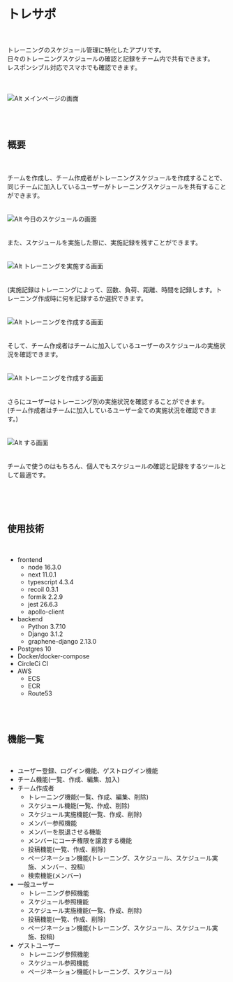 # トレサポ

<br/><br/>
トレーニングのスケジュール管理に特化したアプリです。  
日々のトレーニングスケジュールの確認と記録をチーム内で共有できます。  
レスポンシブル対応でスマホでも確認できます。
<br/><br/><br/><br/>
![Alt メインページの画面](/frontend/public/images/main-page.png)
<br/><br/><br/><br/>

## 概要

<br/><br/>
チームを作成し、チーム作成者がトレーニングスケジュールを作成することで、  
同じチームに加入しているユーザーがトレーニングスケジュールを共有することができます。  
<br/><br/>
![Alt 今日のスケジュールの画面](/frontend/public/images/about-image1.png)  
<br/><br/>
また、スケジュールを実施した際に、実施記録を残すことができます。  
<br/><br/>
![Alt トレーニングを実施する画面](/frontend/public/images/finished-schedule-create-image.png)  
<br/><br/>
(実施記録はトレーニングによって、回数、負荷、距離、時間を記録します。トレーニング作成時に何を記録するか選択できます。  
<br/><br/>
![Alt トレーニングを作成する画面](/frontend/public/images/training-create-image.png)  
<br/><br/>
そして、チーム作成者はチームに加入しているユーザーのスケジュールの実施状況を確認できます。  
<br/><br/>
![Alt トレーニングを作成する画面](/frontend/public/images/about-image3.png)  
<br/><br/>
さらにユーザーはトレーニング別の実施状況を確認することができます。  
(チーム作成者はチームに加入しているユーザー全ての実施状況を確認できます。)  
<br/><br/>
![Alt する画面](/frontend/public/images/about-image4.png)  
<br/><br/>
チームで使うのはもちろん、個人でもスケジュールの確認と記録をするツールとして最適です。  
<br/><br/><br/><br/>

## 使用技術

<br/>

- frontend
  - node 16.3.0
  - next 11.0.1
  - typescript 4.3.4
  - recoil 0.3.1
  - formik 2.2.9
  - jest 26.6.3
  - apollo-client
- backend
  - Python 3.7.10
  - Django 3.1.2
  - graphene-django 2.13.0
- Postgres 10
- Docker/docker-compose
- CircleCi CI
- AWS
  - ECS
  - ECR
  - Route53
    <br/><br/><br/><br/>

## 機能一覧

<br/>

- ユーザー登録、ログイン機能、ゲストログイン機能
- チーム機能(一覧、作成、編集、加入)
- チーム作成者
  - トレーニング機能(一覧、作成、編集、削除)
  - スケジュール機能(一覧、作成、削除)
  - スケジュール実施機能(一覧、作成、削除)
  - メンバー参照機能
  - メンバーを脱退させる機能
  - メンバーにコーチ権限を譲渡する機能
  - 投稿機能(一覧、作成、削除)
  - ページネーション機能(トレーニング、スケジュール、スケジュール実施、メンバー、投稿)
  - 検索機能(メンバー)
- 一般ユーザー
  - トレーニング参照機能
  - スケジュール参照機能
  - スケジュール実施機能(一覧、作成、削除)
  - 投稿機能(一覧、作成、削除)
  - ページネーション機能(トレーニング、スケジュール、スケジュール実施、投稿)
- ゲストユーザー
  - トレーニング参照機能
  - スケジュール参照機能
  - ページネーション機能(トレーニング、スケジュール)
